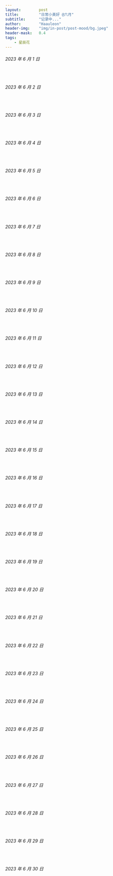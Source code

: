 ```yaml
---
layout:        post
title:         "日常小美好 @六月"
subtitle:      "记录中..."
author:        "Haauleon"
header-img:    "img/in-post/post-mood/bg.jpeg"
header-mask:   0.4
tags:
    - 星辰花
---
```


###### 2023 年 6 月 1 日
&emsp;&emsp;

###### 2023 年 6 月 2 日
&emsp;&emsp;

###### 2023 年 6 月 3 日
&emsp;&emsp;

###### 2023 年 6 月 4 日
&emsp;&emsp;

###### 2023 年 6 月 5 日
&emsp;&emsp;

###### 2023 年 6 月 6 日
&emsp;&emsp;

###### 2023 年 6 月 7 日
&emsp;&emsp;

###### 2023 年 6 月 8 日
&emsp;&emsp;

###### 2023 年 6 月 9 日
&emsp;&emsp;

###### 2023 年 6 月 10 日
&emsp;&emsp;

###### 2023 年 6 月 11 日
&emsp;&emsp;

###### 2023 年 6 月 12 日
&emsp;&emsp;

###### 2023 年 6 月 13 日
&emsp;&emsp;

###### 2023 年 6 月 14 日
&emsp;&emsp;

###### 2023 年 6 月 15 日
&emsp;&emsp;

###### 2023 年 6 月 16 日
&emsp;&emsp;

###### 2023 年 6 月 17 日
&emsp;&emsp;

###### 2023 年 6 月 18 日
&emsp;&emsp;

###### 2023 年 6 月 19 日
&emsp;&emsp;

###### 2023 年 6 月 20 日
&emsp;&emsp;

###### 2023 年 6 月 21 日
&emsp;&emsp;

###### 2023 年 6 月 22 日
&emsp;&emsp;

###### 2023 年 6 月 23 日
&emsp;&emsp;

###### 2023 年 6 月 24 日
&emsp;&emsp;

###### 2023 年 6 月 25 日
&emsp;&emsp;

###### 2023 年 6 月 26 日
&emsp;&emsp;

###### 2023 年 6 月 27 日
&emsp;&emsp;

###### 2023 年 6 月 28 日
&emsp;&emsp;

###### 2023 年 6 月 29 日
&emsp;&emsp;

###### 2023 年 6 月 30 日
&emsp;&emsp;
